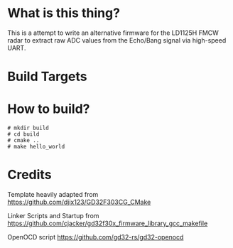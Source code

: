 # What is this thing?

This is a attempt to write an alternative firmware for the LD1125H FMCW radar to extract raw ADC values from the Echo/Bang signal via high-speed UART.

# Build Targets

<todo>

# How to build?

```
# mkdir build
# cd build
# cmake ..
# make hello_world
```

# Credits

Template heavily adapted from https://github.com/djix123/GD32F303CG_CMake

Linker Scripts and Startup from https://github.com/cjacker/gd32f30x_firmware_library_gcc_makefile

OpenOCD script https://github.com/gd32-rs/gd32-openocd